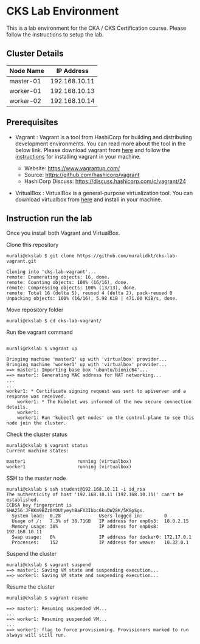 
# CKS Lab Environment
This is a lab environment for the CKA / CKS Certification course. Please follow the instructions to setup the lab.
## Cluster Details
  | Node Name   | IP Address           |
  | ------      | ------------- |
  | master-01   | 192.168.10.11 |
  | worker-01   | 192.168.10.13 |
  | worker-02   | 192.168.10.14 | 
## Prerequisites
- Vagrant : Vagrant is a tool from HashiCorp for building and distributing development environments. You can read more about the tool in the below link. Please download vagrant from [here](https://www.vagrantup.com/downloads) and follow the [instructions](https://learn.hashicorp.com/tutorials/vagrant/getting-started-install) for installing vagrant in your machine.
    - Website: https://www.vagrantup.com/
    - Source: https://github.com/hashicorp/vagrant
    - HashiCorp Discuss: https://discuss.hashicorp.com/c/vagrant/24


- VritualBox : VirtualBox is a general-purpose virtualization tool. You can download virtualbox from [here](https://www.virtualbox.org/wiki/Downloads) and install in your machine.

## Instruction run the lab
Once you install both Vagrant and VirtualBox.

Clone this repository
````
murali@ckslab $ git clone https://github.com/muralidkt/cks-lab-vagrant.git

Cloning into 'cks-lab-vagrant'...
remote: Enumerating objects: 16, done.
remote: Counting objects: 100% (16/16), done.
remote: Compressing objects: 100% (13/13), done.
remote: Total 16 (delta 5), reused 4 (delta 2), pack-reused 0
Unpacking objects: 100% (16/16), 5.98 KiB | 471.00 KiB/s, done.
````

Move repository folder
````
murali@ckslab $ cd cks-lab-vagrant/
````
Run tbe vagrant command
````

murali@ckslab $ vagrant up

Bringing machine 'master1' up with 'virtualbox' provider...
Bringing machine 'worker1' up with 'virtualbox' provider...
==> master1: Importing base box 'ubuntu/bionic64'...
==> master1: Generating MAC address for NAT networking...
...
...
worker1: * Certificate signing request was sent to apiserver and a response was received.
    worker1: * The Kubelet was informed of the new secure connection details.
    worker1: 
    worker1: Run 'kubectl get nodes' on the control-plane to see this node join the cluster.
````
Check the cluster status
````
murali@ckslab $ vagrant status
Current machine states:

master1                   running (virtualbox)
worker1                   running (virtualbox)
````
SSH to the master node
````
murali@ckslab $ ssh student@192.168.10.11 -i id_rsa
The authenticity of host '192.168.10.11 (192.168.10.11)' can't be established.
ECDSA key fingerprint is SHA256:JFKKm9BZz0YOUhyeyhBaFX3Ibbc6kuDW28K/5KGpSgs.
  System load:  0.28              Users logged in:        0
  Usage of /:   7.3% of 38.71GB   IP address for enp0s3:  10.0.2.15
  Memory usage: 38%               IP address for enp0s8:  192.168.10.11
  Swap usage:   0%                IP address for docker0: 172.17.0.1
  Processes:    152               IP address for weave:   10.32.0.1

````
Suspend the cluster
````
murali@ckslab $ vagrant suspend
==> master1: Saving VM state and suspending execution...
==> worker1: Saving VM state and suspending execution...
````
Resume the cluster
````
murali@ckslab $ vagrant resume

==> master1: Resuming suspended VM...
...
==> worker1: Resuming suspended VM...
...
==> worker1: flag to force provisioning. Provisioners marked to run always will still run.
````

